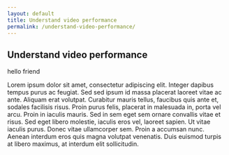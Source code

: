 ```yaml
---
layout: default
title: Understand video performance
permalink: /understand-video-performance/
---
```


## Understand video performance
hello friend

Lorem ipsum dolor sit amet, consectetur adipiscing elit. Integer dapibus tempus purus ac feugiat. Sed sed ipsum id massa placerat laoreet vitae ac ante. Aliquam erat volutpat. Curabitur mauris tellus, faucibus quis ante et, sodales facilisis risus. Proin purus felis, placerat in malesuada in, porta vel arcu. Proin in iaculis mauris. Sed in sem eget sem ornare convallis vitae et risus. Sed eget libero molestie, iaculis eros vel, laoreet sapien. Ut vitae iaculis purus. Donec vitae ullamcorper sem. Proin a accumsan nunc. Aenean interdum eros quis magna volutpat venenatis. Duis euismod turpis at libero maximus, at interdum elit sollicitudin.